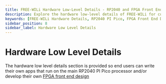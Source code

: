 ```yaml
---
title: FREE-WILi Hardware Low-Level Details - RP2040 and FPGA Front End
description: Explore the hardware low-level details of FREE-WILi for custom app development on the RP2040 PI Pico processor and FPGA front-end design. Gain insights for advanced hardware interfacing and customization.
keywords: [FREE-WILi Hardware Details, RP2040 PI Pico, FPGA Front End Design, Custom Hardware Apps, Low-Level Hardware Development, FPGA Integration]
sidebar_position: 8
sidebar_label: Hardware Low Level Details
---
```


# Hardware Low Level Details

The hardware low level details section is provided so end users can write their own apps that run on the main RP2040 PI Pico processor and/or develop their own [FPGA front end design](/hardware-low-level-details/ice40-fpga/)